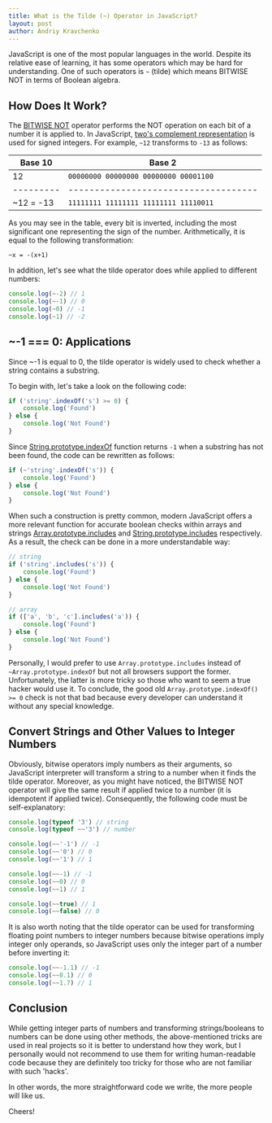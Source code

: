 ```yaml
---
title: What is the Tilde (~) Operator in JavaScript?
layout: post
author: Andriy Kravchenko
---
```


JavaScript is one of the most popular languages in the world. Despite its relative ease of learning, it has some operators which may be hard for understanding. One of such operators is `~` (tilde) which means BITWISE NOT in terms of Boolean algebra.

How Does It Work?
---
The [BITWISE NOT](https://developer.mozilla.org/en-US/docs/Web/JavaScript/Reference/Operators/Bitwise_Operators#(Bitwise_NOT)) operator performs the NOT operation on each bit of a number it is applied to. In JavaScript, [two's complement representation](https://en.wikipedia.org/wiki/Signed_number_representations#Two's_complement) is used for signed integers. For example, `~12` transforms to `-13` as follows:

| Base 10   | Base 2                               |
| --------- | ------------------------------------ |
| 12        | `00000000 00000000 00000000 00001100`|
| --------- | ------------------------------------ |
| ~12 = -13 | `11111111 11111111 11111111 11110011`|

As you may see in the table, every bit is inverted, including the most significant one representing the sign of the number. Arithmetically, it is equal to the following transformation:

```
~x = -(x+1)
```

In addition, let's see what the tilde operator does while applied to different numbers:

```javascript
console.log(~-2) // 1
console.log(~-1) // 0
console.log(~0) // -1
console.log(~1) // -2
```

~-1 === 0: Applications
---

Since ~-1 is equal to 0, the tilde operator is widely used to check whether a string contains a substring.

To begin with, let's take a look on the following code:

```javascript
if ('string'.indexOf('s') >= 0) {
    console.log('Found')
} else {
    console.log('Not Found')
}
```

Since [String.prototype.indexOf](https://developer.mozilla.org/en-US/docs/Web/JavaScript/Reference/Global_Objects/String/indexOf) function returns `-1` when a substring has not been found, the code can be rewritten as follows:

```javascript
if (~'string'.indexOf('s')) {
    console.log('Found')
} else {
    console.log('Not Found')
}
```

When such a construction is pretty common, modern JavaScript offers a more relevant function for accurate boolean checks within arrays and strings [Array.prototype.includes](https://developer.mozilla.org/en-US/docs/Web/JavaScript/Reference/Global_Objects/Array/includes) and [String.prototype.includes](https://developer.mozilla.org/en-US/docs/Web/JavaScript/Reference/Global_Objects/String/includes) respectively. As a result, the check can be done in a more understandable way:
```javascript
// string
if ('string'.includes('s')) {
    console.log('Found')
} else {
    console.log('Not Found')
}

// array
if (['a', 'b', 'c'].includes('a')) {
    console.log('Found')
} else {
    console.log('Not Found')
}
``` 

Personally, I would prefer to use `Array.prototype.includes` instead of `~Array.prototype.indexOf` but not all browsers support the former. Unfortunately, the latter is more tricky so those who want to seem a true hacker would use it. To conclude, the good old `Array.prototype.indexOf() >= 0` check is not that bad because every developer can understand it without any special knowledge.

Convert Strings and Other Values to Integer Numbers
---
Obviously, bitwise operators imply numbers as their arguments, so JavaScript interpreter will transform a string to a number when it finds the tilde operator. Moreover, as you might have noticed, the BITWISE NOT operator will give the same result if applied twice to a number (it is idempotent if applied twice). Consequently, the following code must be self-explanatory:

```javascript
console.log(typeof '3') // string
console.log(typeof ~~'3') // number

console.log(~~'-1') // -1
console.log(~~'0') // 0
console.log(~~'1') // 1

console.log(~~-1) // -1
console.log(~~0) // 0
console.log(~~1) // 1

console.log(~~true) // 1
console.log(~~false) // 0
``` 

It is also worth noting that the tilde operator can be used for transforming floating point numbers to integer numbers because bitwise operations imply integer only operands, so JavaScript uses only the integer part of a number before inverting it:

```javascript
console.log(~~-1.1) // -1
console.log(~~0.1) // 0
console.log(~~1.7) // 1
```   
 

Conclusion
---
While getting integer parts of numbers and transforming strings/booleans to numbers can be done using other methods, the above-mentioned tricks are used in real projects so it is better to understand how they work, but I personally would not recommend to use them for writing human-readable code because they are definitely too tricky for those who are not familiar with such 'hacks'.

In other words, the more straightforward code we write, the more people will like us.

Cheers! 